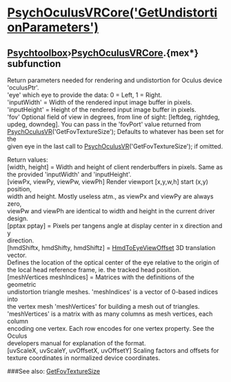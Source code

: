 # [PsychOculusVRCore('GetUndistortionParameters')](PsychOculusVRCore-GetUndistortionParameters) 
## [Psychtoolbox](Pyschtoolbox)&#8250;[PsychOculusVRCore](PsychOculusVRCore).{mex*} subfunction


Return parameters needed for rendering and undistortion for Oculus device  
'oculusPtr'.  
'eye' which eye to provide the data: 0 = Left, 1 = Right.  
'inputWidth' = Width of the rendered input image buffer in pixels.  
'inputHeight' = Height of the rendered input image buffer in pixels.  
'fov' Optional field of view in degrees, from line of sight: [leftdeg, rightdeg,  
updeg, downdeg]. You can pass in the 'fovPort' value returned from  
[PsychOculusVR](PsychOculusVR)('GetFovTextureSize'); Defaults to whatever has been set for the  
given eye in the last call to [PsychOculusVR](PsychOculusVR)('GetFovTextureSize'); if omitted.  
  
Return values:  
[width, height] = Width and height of client renderbuffers in pixels. Same as  
the provided 'inputWidth' and 'inputHeight'.  
[viewPx, viewPy, viewPw, viewPh] Render viewport [x,y,w,h] start (x,y) position,  
width and height. Mostly useless atm., as viewPx and viewPy are always zero,  
viewPw and viewPh are identical to width and height in the current driver  
design.  
[pptax pptay] = Pixels per tangens angle at display center in x direction and y  
direction.  
[hmdShiftx, hmdShifty, hmdShiftz] = [HmdToEyeViewOffset](HmdToEyeViewOffset) 3D translation vector.  
Defines the location of the optical center of the eye relative to the origin of  
the local head reference frame, ie. the tracked head position.  
[meshVertices meshIndices] = Matrices with the definitions of the geometric  
undistortion triangle meshes. 'meshIndices' is a vector of 0-based indices into  
the vertex mesh 'meshVertices' for building a mesh out of triangles.  
'meshVertices' is a matrix with as many columns as mesh vertices, each column  
encoding one vertex. Each row encodes for one vertex property. See the Oculus  
developers manual for explanation of the format.  
[uvScaleX, uvScaleY, uvOffsetX, uvOffsetY] Scaling factors and offsets for  
texture coordinates in normalized device coordinates.  
  


###See also:
[GetFovTextureSize](PsychOculusVRCore-GetFovTextureSize)
